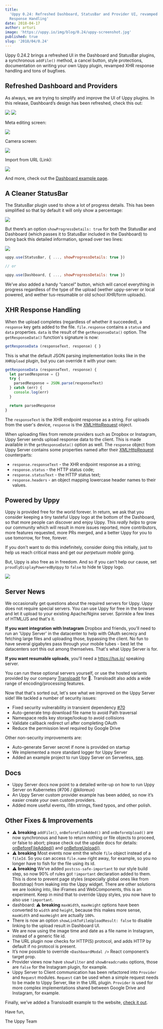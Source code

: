 ```yaml
---
title:
  'Uppy 0.24: Refreshed Dashboard, StatusBar and Provider UI, revamped XHR
  Response Handling'
date: 2018-04-17
author: arturi
image: 'https://uppy.io/img/blog/0.24/uppy-screenshot.jpg'
published: true
slug: '2018/04/0.24'
---
```


Uppy 0.24.2 brings a refreshed UI in the Dashboard and StatusBar plugins, a
synchronous `addFile()` method, a cancel button, style protections,
documentation on writing your own Uppy plugin, revamped XHR response handling
and tons of bugfixes.

<!--truncate-->

## Refreshed Dashboard and Providers

As always, we are trying to simplify and improve the UI of Uppy plugins. In this
release, Dashboard’s design has been refreshed, check this out:

<img className="border" src="/img/blog/0.24/dashboard-main.jpg" />

<img className="border" src="/img/blog/0.24/uppy-screenshot.jpg" />

Meta editing screen:

<img className="border" src="/img/blog/0.24/dashboard-meta-edit.jpg" />

Camera screen:

<img className="border" src="/img/blog/0.24/import-from-camera.jpg" />

Import from URL (Link):

<img className="border" src="/img/blog/0.24/import-from-url.jpg" />

And more, check out the
[Dashboard example page](https://uppy.io/examples/dashboard/).

## A Cleaner StatusBar

The StatusBar plugin used to show a lot of progress details. This has been
simplified so that by default it will only show a percentage:

<img src="/img/blog/0.24/statusbar-2.jpg" />

But there’s an option `showProgressDetails: true` for both the StatusBar and
Dashboard (which passes it to StatusBar included in the Dashboard) to bring back
this detailed information, spread over two lines:

<img src="/img/blog/0.24/statusbar-1.jpg" />

```js
uppy.use(StatusBar, { ..., showProgressDetails: true })

// or

uppy.use(Dashboard, { ..., showProgressDetails: true })
```

We’ve also added a handy “cancel” button, which will cancel everything in
progress regardless of the type of the upload (wether uppy-server or local
powered, and wether tus-resumable or old school XHR/form uploads).

## XHR Response Handling

When the upload completes (regardless of whether it succeeded), a `response` key
gets added to the file. `file.response` contains a `status` and `data`
properties. `data` is the result of the `getResponseData()` option. The
`getResponseData()` function's signature is now:

```js
getResponseData (responseText, response) { }
```

This is what the default JSON parsing implementation looks like in the
`XHRUpload` plugin, but you can override it with your own:

```js
getResponseData (responseText, response) {
  let parsedResponse = {}
  try {
    parsedResponse = JSON.parse(responseText)
  } catch (err) {
    console.log(err)
  }

  return parsedResponse
}
```

The `responseText` is the XHR endpoint response as a string. For uploads from
the user's device, `response` is the
[XMLHttpRequest](https://developer.mozilla.org/en-US/docs/Web/API/XMLHttpRequest)
object.

When uploading files from remote providers such as Dropbox or Instagram, Uppy
Server sends upload response data to the client. This is made available in the
`getResponseData()` option as well. The `response` object from Uppy Server
contains some properties named after their
[XMLHttpRequest](https://developer.mozilla.org/en-US/docs/Web/API/XMLHttpRequest)
counterparts:

- `response.responseText` - the XHR endpoint response as a string;
- `response.status` - the HTTP status code;
- `response.statusText` - the HTTP status text;
- `response.headers` - an object mapping lowercase header names to their values.

## Powered by Uppy

Uppy is provided free for the world forever. In return, we ask that you consider
keeping a tiny tasteful Uppy logo at the bottom of the Dashboard, so that more
people can discover and enjoy Uppy. This _really helps_ to grow our community
which will result in more issues reported, more contributors, more features
requested, more PRs merged, and a better Uppy for you to use tomorrow, for free,
forever.

If you don't want to do this indefinitely, consider doing this initially, just
to help us reach critical mass and get our _perpetuum mobile_ going.

But, Uppy is also free as in freedom. And so if you can't help our cause, set
`proudlyDisplayPoweredByUppy` to `false` to hide te Uppy logo.

<img src="/img/blog/0.24/powered-by-1.jpg" />

## Server News

We occasionally get questions about the required servers for Uppy. Uppy does not
require special servers. You can use Uppy for free in the browser and let it
upload to your existing Apache/Nginx server. Sprinkle a few lines of HTML/JS and
that's it.

**If you want integration with Instagram** Dropbox and friends, you'll need to
run an 'Uppy Server' in the datacenter to help with OAuth secrecy and fetching
large files and uploading those, bypassing the client. No fun to have several
gigabytes pass through your mobile tubes - best let the datacenters sort this
out among themselves. That's what Uppy Server is for.

**If you want resumable uploads**, you'll need a <https://tus.io/> speaking
server.

You can run these optional servers yourself, or use the hosted variants provided
by our company [Transloadit](https://transloadit.com/) for 💸. Transloadit also
adds a wide range of encoding/processing features.

Now that that's sorted out, let's see what we improved on the Uppy Server side!
We tackled a number of security issues:

- Fixed security vulnerability in transient dependency
  [#70](https://github.com/transloadit/uppy-server/issues/70)
- Auto-generate tmp download file name to avoid Path traversal
- Namespace redis key storage/lookup to avoid collisions
- Validate callback redirect url after completing OAuth
- Reduce the permission level required by Google Drive

Other non-security improvements are:

- Auto-generate Server secret if none is provided on startup
- We implemented a more standard logger for Uppy Server
- Added an example project to run Uppy Server on Serverless,
  [see](https://github.com/transloadit/uppy-server/tree/master/examples/serverless).

## Docs

- Uppy Server docs now point to a detailed write-up on how to run Uppy Server on
  Kubernetes (#706 / @kiloreux)
- An Uppy Server custom provider example has been added, so now it’s easier
  create your own custom providers.
- Added more useful events, i18n strings, fixed typos, and other polish.

## Other Fixes & Improvements

- ⚠️ **breaking** `addFile()`, `onBeforeFileAdded()` and `onBeforeUpload()` are
  now synchronous and have to return nothing or file objects to proceed, or
  false to abort; please check out the update docs for details:
  [onBeforeFileAdded()](https://uppy.io/docs/uppy/#onBeforeFileAdded) and
  [onBeforeUpload()](https://uppy.io/docs/uppy/#onBeforeUpload).
- ⚠️ **breaking** Most events now emit the whole `file` object instead of a
  `fileId`. So you can access `file.name` right away, for example, so you no
  longer have to fish for the file using its id.
- ⚠️ **breaking** We’ve added `postcss-safe-important` to our style build step,
  so now 90% of rules got `!important` declaration added to them. This is done
  to prevent page styles (especially global ones like from Bootstrap) from
  leaking into the Uppy widget. There are other solutions we are looking into,
  like iFrames and WebComponents, this is an experiment. Keep in mind that to
  override Uppy styles, you now have to also use `!important`.
- dashboard: ⚠️ **breaking** `maxWidth`, `maxHeight` options have been converted
  to `width` and `height`, because this makes more sense, `maxWidth` and
  `maxHeight` are actually `100%`.
- There is now an option `showLinkToFileUploadResult: false` to disable linking
  to the upload result in Dashboard UI.
- We are now using the image time and date as a file name in Instagram, instead
  of a generic file id.
- The URL plugin now checks for HTTP(S) protocol, and adds HTTP by default if no
  protocol is present.
- It’s now possible to override `<DashboardModal />` React component’s target
  prop.
- Provider views now have `showFilter` and `showBreadcrumbs` options, those are
  `false` for the Instagram plugin, for example.
- Uppy Server to Client communication has been refactored into `Provider` and
  `Request` modules. `Request` can be used when a simple request needs to be
  made to Uppy Server, like in the URL plugin. `Provider` is used for more
  complex implementations shared between Google Drive and Instagram, for
  example.

Finally, we’ve added a Transloadit example to the website,
[check it out](https://uppy.io/examples/transloadit/).

Have fun,

The Uppy Team

